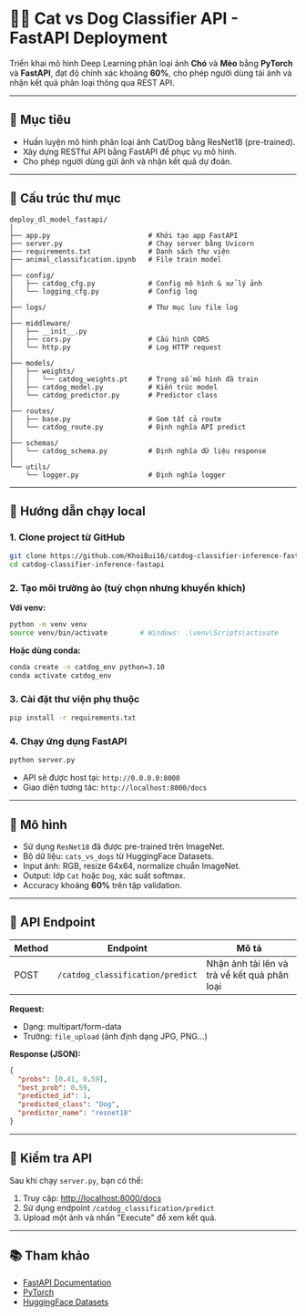 
# 🐶🐱 Cat vs Dog Classifier API - FastAPI Deployment

Triển khai mô hình Deep Learning phân loại ảnh **Chó** và **Mèo** bằng **PyTorch** và **FastAPI**, đạt độ chính xác khoảng **60%**, cho phép người dùng tải ảnh và nhận kết quả phân loại thông qua REST API.

---

## 🎯 Mục tiêu

- Huấn luyện mô hình phân loại ảnh Cat/Dog bằng ResNet18 (pre-trained).
- Xây dựng RESTful API bằng FastAPI để phục vụ mô hình.
- Cho phép người dùng gửi ảnh và nhận kết quả dự đoán.

--- 



## 📁 Cấu trúc thư mục

```
deploy_dl_model_fastapi/
│
├── app.py                        # Khởi tạo app FastAPI
├── server.py                     # Chạy server bằng Uvicorn
├── requirements.txt              # Danh sách thư viện
├── animal_classification.ipynb   # File train model
│
├── config/
│   ├── catdog_cfg.py             # Config mô hình & xử lý ảnh
│   └── logging_cfg.py            # Config log
│
├── logs/                         # Thư mục lưu file log
│
├── middleware/
│   ├── __init__.py
│   ├── cors.py                   # Cấu hình CORS
│   └── http.py                   # Log HTTP request
│
├── models/
│   ├── weights/
│   │   └── catdog_weights.pt     # Trọng số mô hình đã train
│   ├── catdog_model.py           # Kiến trúc model
│   └── catdog_predictor.py       # Predictor class
│
├── routes/
│   ├── base.py                   # Gom tất cả route
│   └── catdog_route.py           # Định nghĩa API predict
│
├── schemas/
│   └── catdog_schema.py          # Định nghĩa dữ liệu response
│
└── utils/
    └── logger.py                 # Định nghĩa logger
```

---

## 🚀 Hướng dẫn chạy local

### 1. Clone project từ GitHub

```bash
git clone https://github.com/KhoiBui16/catdog-classifier-inference-fastapi.git
cd catdog-classifier-inference-fastapi
```


### 2. Tạo môi trường ảo (tuỳ chọn nhưng khuyến khích)

**Với venv:**

```bash
python -m venv venv
source venv/bin/activate        # Windows: .\venv\Scripts\activate
```

**Hoặc dùng conda:**

```bash
conda create -n catdog_env python=3.10
conda activate catdog_env
```

### 3. Cài đặt thư viện phụ thuộc

```bash
pip install -r requirements.txt
```

### 4. Chạy ứng dụng FastAPI

```bash
python server.py
```

- API sẽ được host tại: `http://0.0.0.0:8000`
- Giao diện tương tác: `http://localhost:8000/docs`

---

## 🧠 Mô hình

- Sử dụng `ResNet18` đã được pre-trained trên ImageNet.
- Bộ dữ liệu: `cats_vs_dogs` từ HuggingFace Datasets.
- Input ảnh: RGB, resize 64x64, normalize chuẩn ImageNet.
- Output: lớp `Cat` hoặc `Dog`, xác suất softmax.
- Accuracy khoảng **60%** trên tập validation.

---

## 📸 API Endpoint

| Method | Endpoint                              | Mô tả                                 |
|--------|---------------------------------------|----------------------------------------|
| POST   | `/catdog_classification/predict`      | Nhận ảnh tải lên và trả về kết quả phân loại |

**Request:**
- Dạng: multipart/form-data
- Trường: `file_upload` (ảnh định dạng JPG, PNG...)

**Response (JSON):**
```json
{
  "probs": [0.41, 0.59],
  "best_prob": 0.59,
  "predicted_id": 1,
  "predicted_class": "Dog",
  "predictor_name": "resnet18"
}
```

---

## 🧪 Kiểm tra API

Sau khi chạy `server.py`, bạn có thể:

1. Truy cập: [http://localhost:8000/docs](http://localhost:8000/docs)
2. Sử dụng endpoint `/catdog_classification/predict`
3. Upload một ảnh và nhấn "Execute" để xem kết quả.

---

## 📚 Tham khảo

- [FastAPI Documentation](https://fastapi.tiangolo.com/)
- [PyTorch](https://pytorch.org/)
- [HuggingFace Datasets](https://huggingface.co/datasets/cats_vs_dogs)
